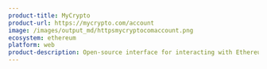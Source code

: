 ```yaml
---
product-title: MyCrypto
product-url: https://mycrypto.com/account
image: /images/output_md/httpsmycryptocomaccount.png
ecosystem: ethereum
platform: web
product-description: Open-source interface for interacting with Ethereum network.
---
```

